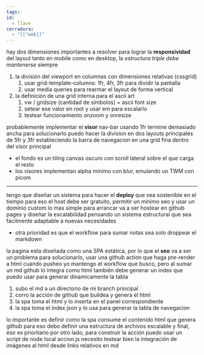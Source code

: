 ```yaml
---
tags:
id:
  - llave
cerradura:
  - "[[°web]]"
---
```

hay dos dimensiones importantes a resolver para lograr la **responsividad** del layout
tanto en mobile como en desktop, la *estructura triple debe mantenerse* siempre

1. la división del viewport en columnas con dimensiones relativas (cssgrid)
	1. usar grid-template-columns: 1fr, 4fr, 3fr para dividir la pantalla
	2. usar media queries para rearmar el layout de forma vertical
2. la definición de una grid interna para el ascii art
	1. vw / gridsize (cantidad de símbolos) = ascii font size
	2. setear ese valor en root y usar em para escalarlo
	3. testear funcionamiento onzoom y onresize

probablemente implementar el **visor** nav-bar usando 1fr termine demasiado ancha
para solucionarlo puedo hacer la division en dos layouts principales de 5fr y 3fr
estableciendo la barra de navegacion en una grid fina dentro del visor principal

- el fondo es un tiling canvas oscuro con scroll lateral sobre el que carga el resto
- los visores implementan alpha mínimo con blur, emulando un TWM con picom
___
tengo que diseñar un sistema para hacer el **deploy** que sea sostenible en el tiempo
para eso el host debe ser gratuito, permitir un mínimo seo y usar un dominio custom
lo mas simple para arrancar va a ser hostear en github pages y diseñar la escalabilidad
pensando un sistema estructural que sea fácilmente adaptable a nuevas necesidades

- otra prioridad es que el workflow para sumar notas sea solo droppear el markdown

la pagina esta diseñada como una SPA estática, por lo que el **seo** va a ser un problema
para solucionarlo, usar una github action que haga pre-render a html cuando pusheo
yo mantengo el workflow que busco, pero al sumar un md github lo integra como html
también debe generar un index que puedo usar para generar dinamicamente la tabla

1. subo el md a un directorio de mi branch principal
2. corro la acción de github que buildea y genera el html
3. la spa toma el html y lo inserta en el panel correspondiente
4. la spa toma el index json y lo usa para generar la tabla de navegacion

lo importante es definir como la spa consume el contenido html que genera github
para eso debo definir una estructura de archivos escalable y final, eso es prioritario
por otro lado, para construir la acción puedo usar un script de node local accion.js
necesito testear bien la integración de imágenes al html desde links relativos en md